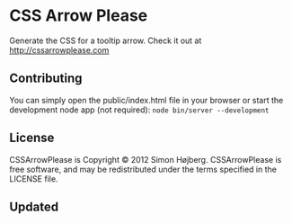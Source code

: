 # CSS Arrow Please
Generate the CSS for a tooltip arrow.
Check it out at http://cssarrowplease.com

## Contributing
You can simply open the public/index.html file in your browser
or start the development node app (not required): `node bin/server --development`

## License
CSSArrowPlease is Copyright © 2012 Simon Højberg. CSSArrowPlease is free software, and may be redistributed under the terms specified in the LICENSE file.

## Updated
